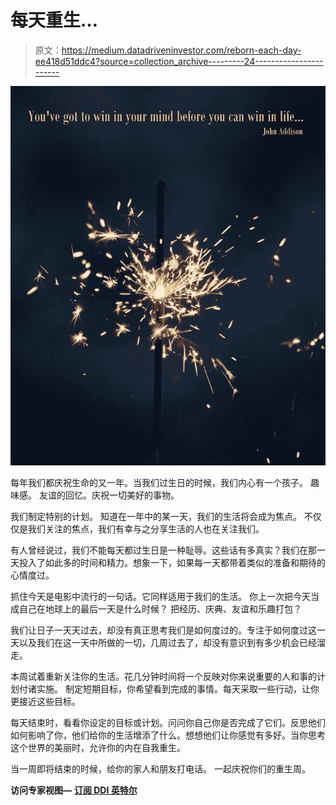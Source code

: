 # 每天重生…

> 原文：<https://medium.datadriveninvestor.com/reborn-each-day-ee418d51ddc4?source=collection_archive---------24----------------------->

![](img/f54a9250351c41a8d8dae464fba11429.png)

每年我们都庆祝生命的又一年。当我们过生日的时候，我们内心有一个孩子。
趣味感。
友谊的回忆。庆祝一切美好的事物。

我们制定特别的计划。
知道在一年中的某一天，我们的生活将会成为焦点。
不仅仅是我们关注的焦点，我们有幸与之分享生活的人也在关注我们。

有人曾经说过，我们不能每天都过生日是一种耻辱。这些话有多真实？我们在那一天投入了如此多的时间和精力。想象一下，如果每一天都带着类似的准备和期待的心情度过。

抓住今天是电影中流行的一句话。它同样适用于我们的生活。
你上一次把今天当成自己在地球上的最后一天是什么时候？
把经历、庆典、友谊和乐趣打包？

我们让日子一天天过去，却没有真正思考我们是如何度过的。专注于如何度过这一天以及我们在这一天中所做的一切，几周过去了，却没有意识到有多少机会已经溜走。

本周试着重新关注你的生活。花几分钟时间将一个反映对你来说重要的人和事的计划付诸实施。
制定短期目标，你希望看到完成的事情。每天采取一些行动，让你更接近这些目标。

每天结束时，看看你设定的目标或计划。问问你自己你是否完成了它们。反思他们如何影响了你，他们给你的生活增添了什么。想想他们让你感觉有多好。当你思考这个世界的美丽时，允许你的内在自我重生。

当一周即将结束的时候，给你的家人和朋友打电话。
一起庆祝你们的重生周。

**访问专家视图—** [**订阅 DDI 英特尔**](https://datadriveninvestor.com/ddi-intel)